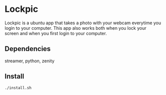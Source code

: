 Lockpic
=======

Lockpic is a ubuntu app that takes a photo with your webcam everytime you login
to your computer. This app also works both when you lock your screen and
when you first login to your computer.

Dependencies
------------
streamer, python, zenity

Install
-------

    ./install.sh 